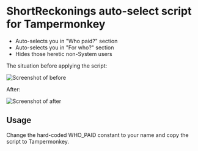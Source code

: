 # ShortReckonings auto-select script for Tampermonkey

- Auto-selects you in "Who paid?" section
- Auto-selects you in "For who?" section
- Hides those heretic non-System users

The situation before applying the script:

![Screenshot of before](https://raw.githubusercontent.com/nene/shortreconings-auto-select/master/before.png)

After:

![Screenshot of after](https://raw.githubusercontent.com/nene/shortreconings-auto-select/master/after.png)

## Usage

Change the hard-coded WHO_PAID constant to your name and copy the script to Tampermonkey.

